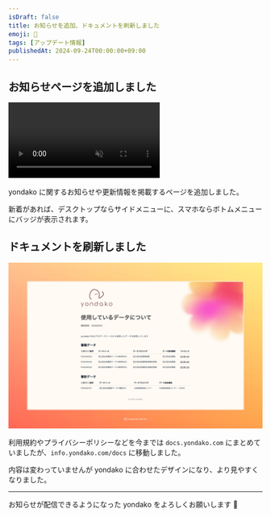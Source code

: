 ```yaml
---
isDraft: false
title: お知らせを追加、ドキュメントを刷新しました
emoji: 📰
tags: [アップデート情報]
publishedAt: 2024-09-24T00:00:00+09:00
---
```


## お知らせページを追加しました

<!--
TODO: Astro 5 beta で MDX プラグインが動かなかったので暫定的に /public に動画を置いてる
MDX使えるようになったら、/publicに置くのやめてimportしたい
-->

<video src="/videos/news.mp4" autoplay loop muted playsinline></video>

yondako に関するお知らせや更新情報を掲載するページを追加しました。

新着があれば、デスクトップならサイドメニューに、スマホならボトムメニューにバッジが表示されます。

## ドキュメントを刷新しました

![新しいドキュメントページのスクリーンショット](./docs.jpeg)

利用規約やプライバシーポリシーなどを今までは `docs.yondako.com` にまとめていましたが、`info.yondako.com/docs` に移動しました。

内容は変わっていませんが yondako に合わせたデザインになり、より見やすくなりました。

---

お知らせが配信できるようになった yondako をよろしくお願いします 🐙
